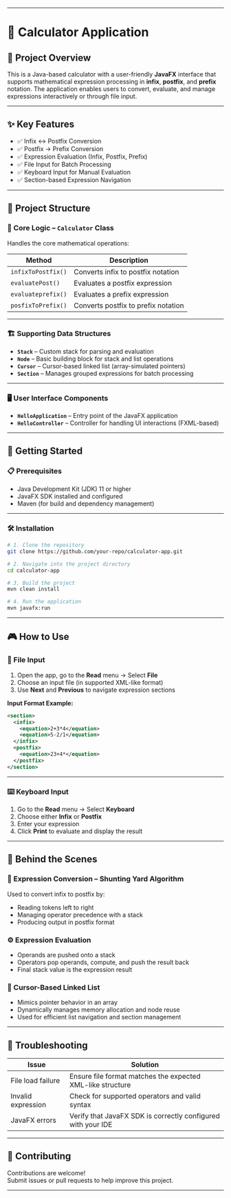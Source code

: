 
---

# 🧮 Calculator Application

## 📘 Project Overview
This is a Java-based calculator with a user-friendly **JavaFX** interface that supports mathematical expression processing in **infix**, **postfix**, and **prefix** notation. The application enables users to convert, evaluate, and manage expressions interactively or through file input.

---

## ✨ Key Features

- ✅ Infix ↔ Postfix Conversion  
- ✅ Postfix → Prefix Conversion  
- ✅ Expression Evaluation (Infix, Postfix, Prefix)  
- ✅ File Input for Batch Processing  
- ✅ Keyboard Input for Manual Evaluation  
- ✅ Section-based Expression Navigation  

---

## 📁 Project Structure

### 🔧 Core Logic – `Calculator` Class
Handles the core mathematical operations:

| Method | Description |
|--------|-------------|
| `infixToPostfix()` | Converts infix to postfix notation |
| `evaluatePost()`   | Evaluates a postfix expression |
| `evaluateprefix()` | Evaluates a prefix expression |
| `posfixToPrefix()` | Converts postfix to prefix notation |

---

### 🏗️ Supporting Data Structures

- **`Stack`** – Custom stack for parsing and evaluation  
- **`Node`** – Basic building block for stack and list operations  
- **`Cursor`** – Cursor-based linked list (array-simulated pointers)  
- **`Section`** – Manages grouped expressions for batch processing  

---

### 🖥️ User Interface Components

- **`HelloApplication`** – Entry point of the JavaFX application  
- **`HelloController`** – Controller for handling UI interactions (FXML-based)

---

## 🚀 Getting Started

### 📋 Prerequisites
- Java Development Kit (JDK) 11 or higher  
- JavaFX SDK installed and configured  
- Maven (for build and dependency management)

---

### 🛠️ Installation

```bash
# 1. Clone the repository
git clone https://github.com/your-repo/calculator-app.git

# 2. Navigate into the project directory
cd calculator-app

# 3. Build the project
mvn clean install

# 4. Run the application
mvn javafx:run
```

---

## 🎮 How to Use

### 📂 File Input

1. Open the app, go to the **Read** menu → Select **File**
2. Choose an input file (in supported XML-like format)
3. Use **Next** and **Previous** to navigate expression sections

**Input Format Example:**
```xml
<section>
  <infix>
    <equation>2+3*4</equation>
    <equation>5-2/1</equation>
  </infix>
  <postfix>
    <equation>23+4*</equation>
  </postfix>
</section>
```

---

### ⌨️ Keyboard Input

1. Go to the **Read** menu → Select **Keyboard**
2. Choose either **Infix** or **Postfix**
3. Enter your expression
4. Click **Print** to evaluate and display the result

---

## 🧠 Behind the Scenes

### 🧮 Expression Conversion – Shunting Yard Algorithm
Used to convert infix to postfix by:
- Reading tokens left to right
- Managing operator precedence with a stack
- Producing output in postfix format

### ⚙️ Expression Evaluation
- Operands are pushed onto a stack
- Operators pop operands, compute, and push the result back
- Final stack value is the expression result

### 🧵 Cursor-Based Linked List
- Mimics pointer behavior in an array
- Dynamically manages memory allocation and node reuse
- Used for efficient list navigation and section management

---

## 🧪 Troubleshooting

| Issue | Solution |
|-------|----------|
| File load failure | Ensure file format matches the expected XML-like structure |
| Invalid expression | Check for supported operators and valid syntax |
| JavaFX errors | Verify that JavaFX SDK is correctly configured with your IDE |

---

## 🤝 Contributing
Contributions are welcome!  
Submit issues or pull requests to help improve this project.

---
